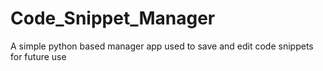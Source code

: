# Code_Snippet_Manager
 A simple python based manager app used to save and edit code snippets for future use
